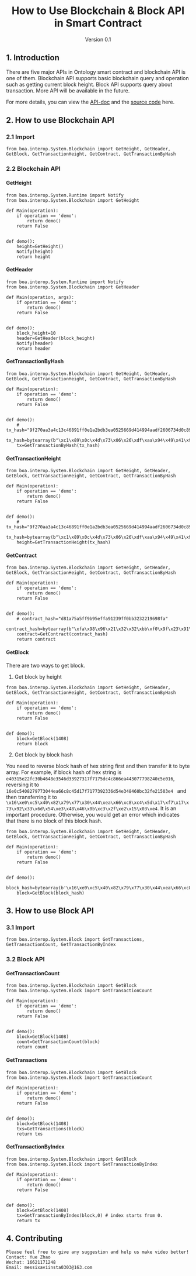 <h1 align="center">How to Use Blockchain & Block API in Smart Contract</h1>
<p align="center" class="version">Version 0.1</p>

## 1. Introduction 

There are five major APIs in Ontology smart contract and blockchain API is one of them. Blockchain API supports basic blockchain query and operation such as getting current block height. Block API supports query about transaction. More API will be available in the future. 

For more details, you can view the [API-doc](http://dev-docs.ont.io/#/docs-en/DeveloperGuide/smartcontract/05-sc-api) and the [source code](https://github.com/ontio/ontology-python-compiler) here.

## 2. How to use Blockchain API

### 2.1 Import

```
from boa.interop.System.Blockchain import GetHeight, GetHeader, GetBlock, GetTransactionHeight, GetContract, GetTransactionByHash
```

### 2.2 Blockchain API

#### GetHeight

```
from boa.interop.System.Runtime import Notify
from boa.interop.System.Blockchain import GetHeight

def Main(operation):
    if operation == 'demo':
        return demo()
    return False


def demo():
    height=GetHeight()
    Notify(height)
    return height
```

#### GetHeader

```
from boa.interop.System.Runtime import Notify
from boa.interop.System.Blockchain import GetHeader

def Main(operation, args):
    if operation == 'demo':
        return demo()
    return False


def demo():
    block_height=10
    header=GetHeader(block_height)
    Notify(header)
    return header
```



#### GetTransactionByHash

```
from boa.interop.System.Blockchain import GetHeight, GetHeader, GetBlock, GetTransactionHeight, GetContract, GetTransactionByHash

def Main(operation):
    if operation == 'demo':
        return demo()
    return False


def demo():
    # tx_hash="9f270aa3a4c13c46891ff0e1a2bdb3ea0525669d414994aadf2606734d0c89c1"
    tx_hash=bytearray(b"\xc1\x89\x0c\x4d\x73\x06\x26\xdf\xaa\x94\x49\x41\x9d\x66\x25\x05\xea\xb3\xbd\xa2\xe1\xf0\x1f\x89\x46\x3c\xc1\xa4\xa3\x0a\x27\x9f")
    tx=GetTransactionByHash(tx_hash)
```

#### GetTransactionHeight

```
from boa.interop.System.Blockchain import GetHeight, GetHeader, GetBlock, GetTransactionHeight, GetContract, GetTransactionByHash

def Main(operation):
    if operation == 'demo':
        return demo()
    return False


def demo():
    # tx_hash="9f270aa3a4c13c46891ff0e1a2bdb3ea0525669d414994aadf2606734d0c89c1"
    tx_hash=bytearray(b"\xc1\x89\x0c\x4d\x73\x06\x26\xdf\xaa\x94\x49\x41\x9d\x66\x25\x05\xea\xb3\xbd\xa2\xe1\xf0\x1f\x89\x46\x3c\xc1\xa4\xa3\x0a\x27\x9f")
    height=GetTransactionHeight(tx_hash)
```

#### GetContract

```
from boa.interop.System.Blockchain import GetHeight, GetHeader, GetBlock, GetTransactionHeight, GetContract, GetTransactionByHash

def Main(operation):
    if operation == 'demo':
        return demo()
    return False


def demo():
    # contract_hash="d81a75a5ff9b95effa91239ff0bb3232219698fa"
    contract_hash=bytearray(b"\xfa\x98\x96\x21\x32\x32\xbb\xf0\x9f\x23\x91\xfa\xef\x95\x9b\xff\xa5\x75\x1a\xd8")
    contract=GetContract(contract_hash)
    return contract
```

#### GetBlock

There are two ways to get block.

1. Get block by height

```
from boa.interop.System.Blockchain import GetHeight, GetHeader, GetBlock, GetTransactionHeight, GetContract, GetTransactionByHash

def Main(operation):
    if operation == 'demo':
        return demo()
    return False


def demo():
    block=GetBlock(1408)
    return block
```

2. Get block by block hash

You need to reverse block hash of hex string first and then transfer it to byte array. For example, if block hash of hex string is `e40315e22fc30b4648e3546d33927317f7175dc4c866ea443077798240c5e016`, reversing it to `16e0c5408279773044ea66c8c45d17f7177392336d54e348460bc32fe21503e4
` and then transferring it to `\x16\xe0\xc5\x40\x82\x79\x77\x30\x44\xea\x66\xc8\xc4\x5d\x17\xf7\x17\x73\x92\x33\x6d\x54\xe3\x48\x46\x0b\xc3\x2f\xe2\x15\x03\xe4`. It is an important procedure. Otherwise, you would get an error which indicates that there is no block of this block hash.


```
from boa.interop.System.Blockchain import GetHeight, GetHeader, GetBlock, GetTransactionHeight, GetContract, GetTransactionByHash

def Main(operation):
    if operation == 'demo':
        return demo()
    return False


def demo():
    block_hash=bytearray(b'\x16\xe0\xc5\x40\x82\x79\x77\x30\x44\xea\x66\xc8\xc4\x5d\x17\xf7\x17\x73\x92\x33\x6d\x54\xe3\x48\x46\x0b\xc3\x2f\xe2\x15\x03\xe4')
    block=GetBlock(block_hash)
```

## 3. How to use Block API

### 3.1 Import

```
from boa.interop.System.Block import GetTransactions, GetTransactionCount, GetTransactionByIndex
```

### 3.2 Block API

#### GetTransactionCount

```
from boa.interop.System.Blockchain import GetBlock
from boa.interop.System.Block import GetTransactionCount

def Main(operation):
    if operation == 'demo':
        return demo()
    return False


def demo():
    block=GetBlock(1408)
    count=GetTransactionCount(block)
    return count
```

#### GetTransactions

```
from boa.interop.System.Blockchain import GetBlock
from boa.interop.System.Block import GetTransactionCount

def Main(operation):
    if operation == 'demo':
        return demo()
    return False


def demo():
    block=GetBlock(1408)
    txs=GetTransactions(block)
    return txs
```

#### GetTransactionByIndex

```
from boa.interop.System.Blockchain import GetBlock
from boa.interop.System.Block import GetTransactionByIndex

def Main(operation):
    if operation == 'demo':
        return demo()
    return False


def demo():
    block=GetBlock(1408)
    tx=GetTransactionByIndex(block,0) # index starts from 0.
    return tx
```

## 4. Contributing 

```
Please feel free to give any suggestion and help us make video better!
Contact: Yue Zhao 
Wechat: 16621171248
Email: messixaviinsta0303@163.com
```
